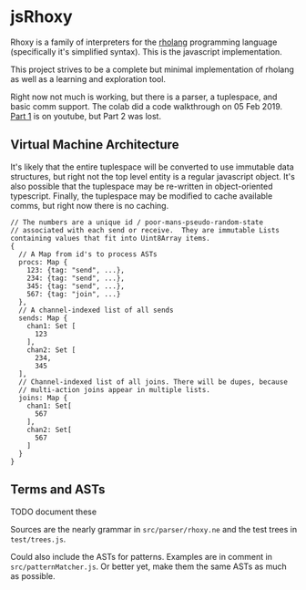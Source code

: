 jsRhoxy
=====

Rhoxy is a family of interpreters for the [rholang](https://rholang.org/wiki) programming language (specifically it's simplified syntax). This is the javascript implementation.

This project strives to be a complete but minimal implementation of rholang as well as a learning and exploration tool.

Right now not much is working, but there is a parser, a tuplespace, and basic comm support. The colab did a code walkthrough on 05 Feb 2019. [Part 1](https://youtu.be/Id0kujWyNf4) is on youtube, but Part 2 was lost.

Virtual Machine Architecture
-------------
It's likely that the entire tuplespace will be converted to use immutable data structures, but right not the top level entity is a regular javascript object.
It's also possible that the tuplespace may be re-written in object-oriented typescript.
Finally, the tuplespace may be modified to cache available comms, but right now there is no caching.
```
// The numbers are a unique id / poor-mans-pseudo-random-state
// associated with each send or receive.  They are immutable Lists containing values that fit into Uint8Array items.
{
  // A Map from id's to process ASTs
  procs: Map {
    123: {tag: "send", ...},
    234: {tag: "send", ...},
    345: {tag: "send", ...},
    567: {tag: "join", ...}
  },
  // A channel-indexed list of all sends
  sends: Map {
    chan1: Set [
      123
    ],
    chan2: Set [
      234,
      345
  ],
  // Channel-indexed list of all joins. There will be dupes, because
  // multi-action joins appear in multiple lists.
  joins: Map {
    chan1: Set[
      567
    ],
    chan2: Set[
      567
    ]
  }
}
```

Terms and ASTs
--------------
TODO document these

Sources are the nearly grammar in `src/parser/rhoxy.ne` and the test trees in `test/trees.js`.

Could also include the ASTs for patterns. Examples are in comment in `src/patternMatcher.js`. Or better yet, make them the same ASTs as much as possible.
